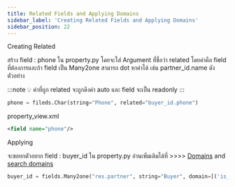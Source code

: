 ```yaml
---
title: Related Fields and Applying Domains
sidebar_label: 'Creating Related Fields and Applying Domains'
sidebar_position: 22
---
```


Creating Related

สร้าง field : phone ใน property.py โดยจะใส่ Argument ที่ชื่อว่า related โดยค่าคือ field ที่ต้องการและถ้า field เป็น Many2one สามารถ dot หาค่าได้ เช่น partner_id.name ดังตัวอย่าง

:::note
💡 ค่าที่ถูก related จะถูกดึงค่า auto และ field จะเป็น readonly
:::

```python
phone = fileds.Char(string="Phone", related="buyer_id.phone")
```

property_view.xml

```xml
<field name="phone"/>
```

Applying

จะขอยกตัวอยาก field : buyer_id ใน property.py อ่านเพิ่มเติมได้ที่ >>>> [Domains](https://www.odoo.com/documentation/17.0/developer/tutorials/backend.html?highlight=applying%20domains#domains) and [search domains](https://www.odoo.com/documentation/17.0/developer/reference/backend/orm.html#reference-orm-domains)

```python
buyer_id = fields.Many2one("res.partner", string="Buyer", domain=[('is_company', '=', True)])
```